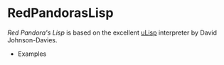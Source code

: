 # RedPandorasLisp

*Red Pandora's Lisp* is based on the excellent [uLisp](http://www.ulisp.com) interpreter by David Johnson-Davies.

- Examples

